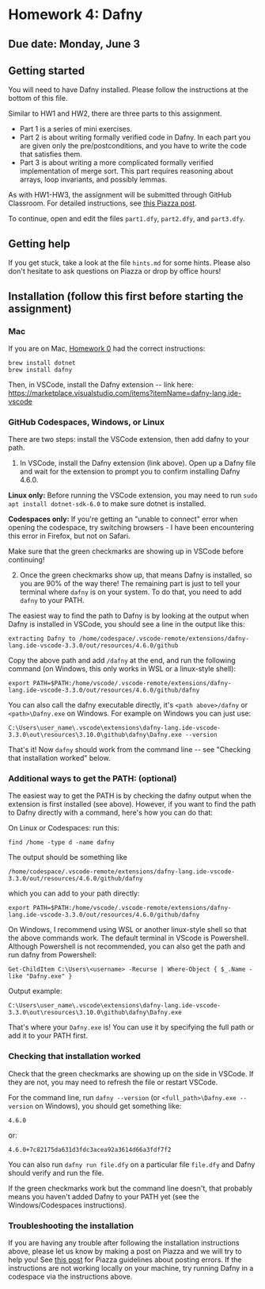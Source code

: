 # Homework 4: Dafny

## Due date: Monday, June 3

## Getting started

You will need to have Dafny installed.
Please follow the instructions at the bottom of this file.

Similar to HW1 and HW2, there are three parts to this assignment.
- Part 1 is a series of mini exercises.
- Part 2 is about writing formally verified code in Dafny.
  In each part you are given only the pre/postconditions, and you
  have to write the code that satisfies them.
- Part 3 is about writing a more complicated formally verified
  implementation of merge sort. This part requires reasoning
  about arrays, loop invariants, and possibly lemmas.

As with HW1-HW3, the assignment will be submitted through GitHub Classroom. For detailed instructions, see [this Piazza post](https://piazza.com/class/lt90i40zrot3ue/post/48).

To continue, open and edit the files `part1.dfy`, `part2.dfy`, and `part3.dfy`.

## Getting help

If you get stuck, take a look at the file `hints.md` for some hints.
Please also don't hesitate to ask questions on Piazza or drop by
office hours!

## Installation (follow this first before starting the assignment)

### Mac

If you are on Mac, [Homework 0](https://github.com/DavisPL-Teaching/189c-hw0) had the correct instructions:
```
brew install dotnet
brew install dafny
```
Then, in VSCode, install the Dafny extension -- link here:
https://marketplace.visualstudio.com/items?itemName=dafny-lang.ide-vscode

### GitHub Codespaces, Windows, or Linux

There are two steps:
install the VSCode extension, then add
dafny to your path.

1. In VSCode, install the Dafny extension (link above).
Open up a Dafny file and wait for the extension to prompt
you to confirm installing Dafny 4.6.0.

**Linux only:** Before running the VSCode extension, you may need to
run `sudo apt install dotnet-sdk-6.0` to make sure dotnet is installed.

**Codespaces only:** If you're getting an "unable to connect" error when
opening the codespace, try switching browsers - I have been
encountering this error in Firefox, but not on Safari.

Make sure that the green checkmarks are showing up in VSCode before
continuing!

2. Once the green checkmarks show up, that means Dafny is installed,
so you are 90% of the way there! The remaining part is just to
tell your terminal where `dafny` is on your system.
To do that, you need to add `dafny` to your PATH.

The easiest way to find the path to Dafny is by looking at
the output when Dafny is installed in VSCode, you should see
a line in the output like this:
```
extracting Dafny to /home/codespace/.vscode-remote/extensions/dafny-lang.ide-vscode-3.3.0/out/resources/4.6.0/github
```
Copy the above path and add `/dafny` at the end, and run the
following command (on Windows, this only works in WSL or a linux-style
shell):
```
export PATH=$PATH:/home/vscode/.vscode-remote/extensions/dafny-lang.ide-vscode-3.3.0/out/resources/4.6.0/github/dafny
```

You can also call the dafny executable directly,
it's `<path above>/dafny` or `<path>\Dafny.exe` on Windows.
For example on Windows you can just use:
```
C:\Users\user_name\.vscode\extensions\dafny-lang.ide-vscode-3.3.0\out\resources\3.10.0\github\dafny\Dafny.exe --version
```

That's it!
Now `dafny` should work from the command line -- see
"Checking that installation worked" below.

### Additional ways to get the PATH: (optional)

The easiest way to get the PATH is by checking the dafny output
when the extension is first installed (see above).
However, if you want to find the path to Dafny directly with a
command, here's how you can do that:

On Linux or Codespaces: run this:
```
find /home -type d -name dafny
```

The output should be something like
```
/home/codespace/.vscode-remote/extensions/dafny-lang.ide-vscode-3.3.0/out/resources/4.6.0/github/dafny
```

which you can add to your path directly:
```
export PATH=$PATH:/home/vscode/.vscode-remote/extensions/dafny-lang.ide-vscode-3.3.0/out/resources/4.6.0/github/dafny
```

On Windows, I recommend using WSL or another linux-style shell
so that the above commands work.
The default terminal in VScode is Powershell.
Although Powershell is not recommended, you can also get the path
and run dafny from Powershell:
```
Get-ChildItem C:\Users\<username> -Recurse | Where-Object { $_.Name -like "Dafny.exe" }
```
Output example:
```
C:\Users\user_name\.vscode\extensions\dafny-lang.ide-vscode-3.3.0\out\resources\3.10.0\github\dafny\Dafny.exe
```

That's where your `Dafny.exe` is! You can use it by specifying
the full path or add it to your PATH first.

### Checking that installation worked

Check that the green checkmarks are showing up on the side in VSCode.
If they are not, you may need to refresh the file or restart VSCode.

For the command line, run `dafny --version` (or `<full_path>\Dafny.exe --version` on Windows), you should get something like:
```
4.6.0
```
or:
```
4.6.0+7c82175da631d3fdc3acea92a3614d66a3fdf7f2
```
You can also run `dafny run file.dfy` on a particular file `file.dfy`
and Dafny should verify and run the file.

If the green checkmarks work but the command line doesn't, that probably means you haven't added Dafny to your PATH yet
(see the Windows/Codespaces instructions).

### Troubleshooting the installation

If you are having any trouble after following the installation instructions above,
please let us know by making a post on Piazza and we will try to help
you! See
[this post](https://piazza.com/class/lt90i40zrot3ue/post/28)
for Piazza guidelines about posting errors.
If the instructions are not working locally on your machine,
try running Dafny in a codespace via the instructions above.
